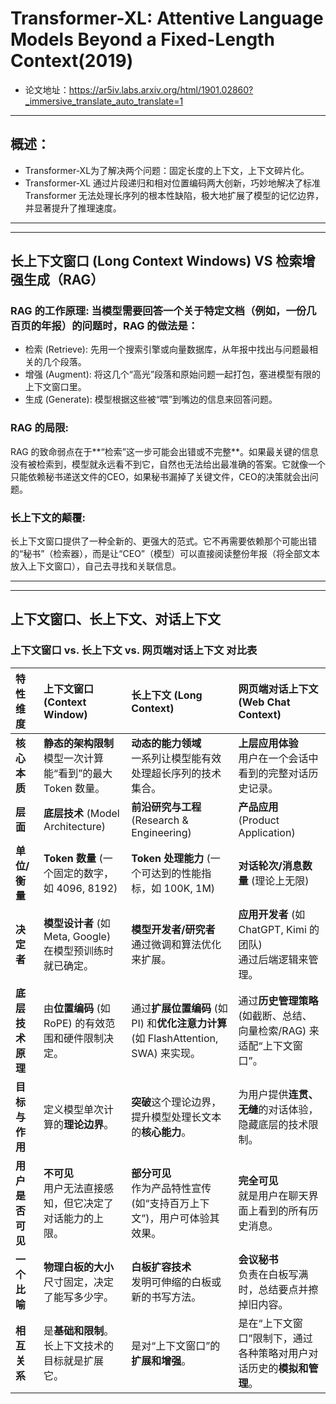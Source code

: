 # Transformer-XL: Attentive Language Models Beyond a Fixed-Length Context(2019)
- 论文地址：https://ar5iv.labs.arxiv.org/html/1901.02860?_immersive_translate_auto_translate=1

---

## 概述：
- Transformer-XL为了解决两个问题：固定长度的上下文，上下文碎片化。
- Transformer-XL 通过片段递归和相对位置编码两大创新，巧妙地解决了标准 Transformer 无法处理长序列的根本性缺陷，极大地扩展了模型的记忆边界，并显著提升了推理速度。


---
---

## 长上下文窗口 (Long Context Windows) VS  检索增强生成（RAG）
### RAG 的工作原理: 当模型需要回答一个关于特定文档（例如，一份几百页的年报）的问题时，RAG 的做法是：
- 检索 (Retrieve): 先用一个搜索引擎或向量数据库，从年报中找出与问题最相关的几个段落。
- 增强 (Augment): 将这几个“高光”段落和原始问题一起打包，塞进模型有限的上下文窗口里。
- 生成 (Generate): 模型根据这些被“喂”到嘴边的信息来回答问题。
  
### RAG 的局限: 
RAG 的致命弱点在于**“检索”这一步可能会出错或不完整**。如果最关键的信息没有被检索到，模型就永远看不到它，自然也无法给出最准确的答案。它就像一个只能依赖秘书递送文件的CEO，如果秘书漏掉了关键文件，CEO的决策就会出问题。

### 长上下文的颠覆: 
长上下文窗口提供了一种全新的、更强大的范式。它不再需要依赖那个可能出错的“秘书”（检索器），而是让“CEO”（模型）可以直接阅读整份年报（将全部文本放入上下文窗口），自己去寻找和关联信息。


---
---

## 上下文窗口、长上下文、对话上下文

### **上下文窗口 vs. 长上下文 vs. 网页端对话上下文 对比表**

| 特性维度 | 上下文窗口 (Context Window) | 长上下文 (Long Context) | 网页端对话上下文 (Web Chat Context) |
| :--- | :--- | :--- | :--- |
| **核心本质** | **静态的架构限制**<br>模型一次计算能“看到”的最大 Token 数量。 | **动态的能力领域**<br>一系列让模型能有效处理超长序列的技术集合。 | **上层应用体验**<br>用户在一个会话中看到的完整对话历史记录。 |
| **层面** | **底层技术** (Model Architecture) | **前沿研究与工程** (Research & Engineering) | **产品应用** (Product Application) |
| **单位/衡量** | **Token 数量** (一个固定的数字，如 4096, 8192) | **Token 处理能力** (一个可达到的性能指标，如 100K, 1M) | **对话轮次/消息数量** (理论上无限) |
| **决定者** | **模型设计者** (如 Meta, Google)<br>在模型预训练时就已确定。 | **模型开发者/研究者**<br>通过微调和算法优化来扩展。 | **应用开发者** (如 ChatGPT, Kimi 的团队)<br>通过后端逻辑来管理。 |
| **底层技术原理** | 由**位置编码** (如 RoPE) 的有效范围和硬件限制决定。 | 通过**扩展位置编码** (如 PI) 和**优化注意力计算** (如 FlashAttention, SWA) 来实现。 | 通过**历史管理策略** (如截断、总结、向量检索/RAG) 来适配“上下文窗口”。 |
| **目标与作用** | 定义模型单次计算的**理论边界**。 | **突破**这个理论边界，提升模型处理长文本的**核心能力**。 | 为用户提供**连贯、无缝**的对话体验，隐藏底层的技术限制。 |
| **用户是否可见** | **不可见**<br>用户无法直接感知，但它决定了对话能力的上限。 | **部分可见**<br>作为产品特性宣传 (如“支持百万上下文”)，用户可体验其效果。 | **完全可见**<br>就是用户在聊天界面上看到的所有历史消息。 |
| **一个比喻** | **物理白板的大小**<br>尺寸固定，决定了能写多少字。 | **白板扩容技术**<br>发明可伸缩的白板或新的书写方法。 | **会议秘书**<br>负责在白板写满时，总结要点并擦掉旧内容。 |
| **相互关系** | 是**基础和限制**。长上下文技术的目标就是扩展它。 | 是对“上下文窗口”的**扩展和增强**。 | 是在“上下文窗口”限制下，通过各种策略对用户对话历史的**模拟和管理**。 |


